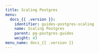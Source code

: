 ```yaml
---
title: Scaling Postgres
menu:
  docs_{{ .version }}:
    identifier: guides-postgres-scaling
    name: Scaling Postgres
    parent: pg-postgres-guides
    weight: 43
menu_name: docs_{{ .version }}
---
```


